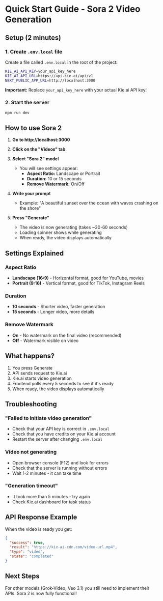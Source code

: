 # Quick Start Guide - Sora 2 Video Generation

## Setup (2 minutes)

### 1. Create `.env.local` file

Create a file called `.env.local` in the root of the project:

```bash
KIE_AI_API_KEY=your_api_key_here
KIE_AI_API_URL=https://api.kie.ai/api/v1
NEXT_PUBLIC_APP_URL=http://localhost:3000
```

**Important:** Replace `your_api_key_here` with your actual Kie.ai API key!

### 2. Start the server

```bash
npm run dev
```

## How to use Sora 2

1. **Go to http://localhost:3000**

2. **Click on the "Videos" tab**

3. **Select "Sora 2" model**
   - You will see settings appear:
     - **Aspect Ratio:** Landscape or Portrait
     - **Duration:** 10 or 15 seconds
     - **Remove Watermark:** On/Off

4. **Write your prompt**
   - Example: "A beautiful sunset over the ocean with waves crashing on the shore"

5. **Press "Generate"**
   - The video is now generating (takes ~30-60 seconds)
   - Loading spinner shows while generating
   - When ready, the video displays automatically

## Settings Explained

### Aspect Ratio
- **Landscape (16:9)** - Horizontal format, good for YouTube, movies
- **Portrait (9:16)** - Vertical format, good for TikTok, Instagram Reels

### Duration
- **10 seconds** - Shorter video, faster generation
- **15 seconds** - Longer video, more details

### Remove Watermark
- **On** - No watermark on the final video (recommended)
- **Off** - Watermark visible on video

## What happens?

1. You press Generate
2. API sends request to Kie.ai
3. Kie.ai starts video generation
4. Frontend polls every 5 seconds to see if it's ready
5. When ready, the video displays automatically

## Troubleshooting

### "Failed to initiate video generation"
- Check that your API key is correct in `.env.local`
- Check that you have credits on your Kie.ai account
- Restart the server after changing `.env.local`

### Video not generating
- Open browser console (F12) and look for errors
- Check that the server is running without errors
- Wait 1-2 minutes - it can take time

### "Generation timeout"
- It took more than 5 minutes - try again
- Check Kie.ai dashboard for task status

## API Response Example

When the video is ready you get:

```json
{
  "success": true,
  "result": "https://kie-ai-cdn.com/video-url.mp4",
  "type": "video",
  "state": "completed"
}
```

## Next Steps

For other models (Grok-Video, Veo 3.1) you still need to implement their APIs.
Sora 2 is now fully functional!
